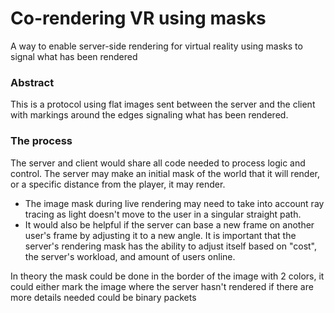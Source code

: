 # Co-rendering VR using masks
 A way to enable server-side rendering for virtual reality using masks to signal what has been rendered

### Abstract
This is a protocol using flat images sent between the server and the client with markings around the edges signaling what has been rendered.

### The process
The server and client would share all code needed to process logic and control. The server may make an initial mask of the world that it will render, or a specific distance
from the player, it may render. 
* The image mask during live rendering may need to take into account ray tracing as light doesn't move to the user in a singular straight path.
* It would also be helpful if the server can base a new frame on another user's frame by adjusting it to a new angle.
It is important that the server's rendering mask has the ability to adjust itself based on "cost", the server's workload, and amount of users online.

In theory the mask could be done in the border of the image with 2 colors, it could either mark the image where the server hasn't rendered if there are more details needed
could be binary packets
